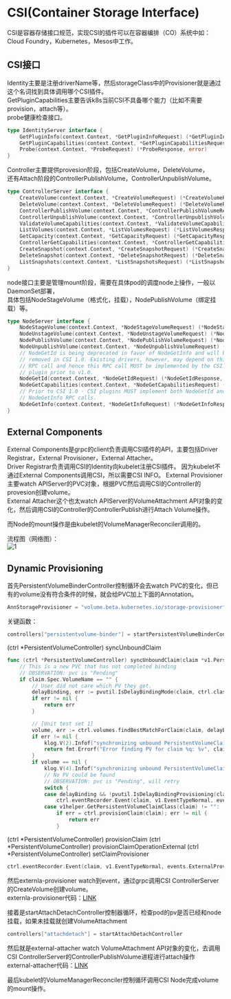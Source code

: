 # CSI(Container Storage Interface)
CSI是容器存储接口规范，实现CSI的插件可以在容器编排（CO）系统中如：Cloud Foundry，Kubernetes，Mesos中工作。

## CSI接口
Identity主要是注册driverName等，然后storageClass中的Provisioner就是通过这个名词找到具体调用哪个CSI插件。    
GetPluginCapabilities主要告诉k8s当前CSI不具备哪个能力（比如不需要provision，attach等）。  
probe健康检查接口。  
```go
type IdentityServer interface {
	GetPluginInfo(context.Context, *GetPluginInfoRequest) (*GetPluginInfoResponse, error)
	GetPluginCapabilities(context.Context, *GetPluginCapabilitiesRequest) (*GetPluginCapabilitiesResponse, error)
	Probe(context.Context, *ProbeRequest) (*ProbeResponse, error)
}
```

Controller主要提供provesion阶段，包括CreateVolume，DeleteVolume，  
还有Attach阶段的ControllerPublishVolume，ControllerUnpublishVolume。
```go
type ControllerServer interface {
	CreateVolume(context.Context, *CreateVolumeRequest) (*CreateVolumeResponse, error)
	DeleteVolume(context.Context, *DeleteVolumeRequest) (*DeleteVolumeResponse, error)
	ControllerPublishVolume(context.Context, *ControllerPublishVolumeRequest) (*ControllerPublishVolumeResponse, error)
	ControllerUnpublishVolume(context.Context, *ControllerUnpublishVolumeRequest) (*ControllerUnpublishVolumeResponse, error)
	ValidateVolumeCapabilities(context.Context, *ValidateVolumeCapabilitiesRequest) (*ValidateVolumeCapabilitiesResponse, error)
	ListVolumes(context.Context, *ListVolumesRequest) (*ListVolumesResponse, error)
	GetCapacity(context.Context, *GetCapacityRequest) (*GetCapacityResponse, error)
	ControllerGetCapabilities(context.Context, *ControllerGetCapabilitiesRequest) (*ControllerGetCapabilitiesResponse, error)
	CreateSnapshot(context.Context, *CreateSnapshotRequest) (*CreateSnapshotResponse, error)
	DeleteSnapshot(context.Context, *DeleteSnapshotRequest) (*DeleteSnapshotResponse, error)
	ListSnapshots(context.Context, *ListSnapshotsRequest) (*ListSnapshotsResponse, error)
}
```

node接口主要是管理mount阶段，需要在具体pod的调度node上操作，一般以DaemonSet部署，  
具体包括NodeStageVolume（格式化，挂载），NodePublishVolume（绑定挂载）等。
```go
type NodeServer interface {
	NodeStageVolume(context.Context, *NodeStageVolumeRequest) (*NodeStageVolumeResponse, error)
	NodeUnstageVolume(context.Context, *NodeUnstageVolumeRequest) (*NodeUnstageVolumeResponse, error)
	NodePublishVolume(context.Context, *NodePublishVolumeRequest) (*NodePublishVolumeResponse, error)
	NodeUnpublishVolume(context.Context, *NodeUnpublishVolumeRequest) (*NodeUnpublishVolumeResponse, error)
	// NodeGetId is being deprecated in favor of NodeGetInfo and will be
	// removed in CSI 1.0. Existing drivers, however, may depend on this
	// RPC call and hence this RPC call MUST be implemented by the CSI
	// plugin prior to v1.0.
	NodeGetId(context.Context, *NodeGetIdRequest) (*NodeGetIdResponse, error)
	NodeGetCapabilities(context.Context, *NodeGetCapabilitiesRequest) (*NodeGetCapabilitiesResponse, error)
	// Prior to CSI 1.0 - CSI plugins MUST implement both NodeGetId and
	// NodeGetInfo RPC calls.
	NodeGetInfo(context.Context, *NodeGetInfoRequest) (*NodeGetInfoResponse, error)
}
```

## External Components
External Components是grpc的client负责调用CSI插件的API，主要包括Driver Registrar，External Provisioner，External Attacher。  
Driver Registrar负责调用CSI的Identity向kubelet注册CSI插件。  因为kubelet不通过External Components调用CSI，所以需要CSI INFO。
External Provisioner主要watch APIServer的PVC对象，根据PVC然后调用CSI的Controller的provesion创建volume。  
External Attacher这个也太watch APIServer的VolumeAttachment API对象的变化，然后调用CSI的Controller的ControllerPublish进行Attach Volume操作。  

而Node的mount操作是由kubelet的VolumeManagerReconciler调用的。

流程图（网络图）：  
![1](../../image/kubernetes/CSI1.png)   


## Dynamic Provisioning
首先PersistentVolumeBinderController控制循环会去watch PVC的变化，但已有的volume没有符合条件的时候，就会给PVC加上下面的Annotation。  
```go
AnnStorageProvisioner = "volume.beta.kubernetes.io/storage-provisioner"
```
关键函数：  
```go
controllers["persistentvolume-binder"] = startPersistentVolumeBinderController
```
(ctrl *PersistentVolumeController) syncUnboundClaim
```go
func (ctrl *PersistentVolumeController) syncUnboundClaim(claim *v1.PersistentVolumeClaim) error {
	// This is a new PVC that has not completed binding
	// OBSERVATION: pvc is "Pending"
	if claim.Spec.VolumeName == "" {
		// User did not care which PV they get.
		delayBinding, err := pvutil.IsDelayBindingMode(claim, ctrl.classLister)
		if err != nil {
			return err
		}

		// [Unit test set 1]
		volume, err := ctrl.volumes.findBestMatchForClaim(claim, delayBinding)
		if err != nil {
			klog.V(2).Infof("synchronizing unbound PersistentVolumeClaim[%s]: Error finding PV for claim: %v", claimToClaimKey(claim), err)
			return fmt.Errorf("Error finding PV for claim %q: %v", claimToClaimKey(claim), err)
		}
		if volume == nil {
			klog.V(4).Infof("synchronizing unbound PersistentVolumeClaim[%s]: no volume found", claimToClaimKey(claim))
			// No PV could be found
			// OBSERVATION: pvc is "Pending", will retry
			switch {
			case delayBinding && !pvutil.IsDelayBindingProvisioning(claim):
				ctrl.eventRecorder.Event(claim, v1.EventTypeNormal, events.WaitForFirstConsumer, "waiting for first consumer to be created before binding")
			case v1helper.GetPersistentVolumeClaimClass(claim) != "":
				if err = ctrl.provisionClaim(claim); err != nil {
					return err
				}
```
(ctrl *PersistentVolumeController) provisionClaim
(ctrl *PersistentVolumeController) provisionClaimOperationExternal
(ctrl *PersistentVolumeController) setClaimProvisioner
```go
ctrl.eventRecorder.Event(claim, v1.EventTypeNormal, events.ExternalProvisioning, msg)
```

然后externla-provisioner watch到event，通过grpc调用CSI ControllerServer的CreateVolume创建volume。  
externla-provisioner代码：[LINK](https://github.com/kubernetes-csi/external-provisioner)  

接着是startAttachDetachController控制器循环，检查pod的pv是否已经和node挂载，如果未挂载就创建VolumeAttachment  
```go
controllers["attachdetach"] = startAttachDetachController  
```

然后就是external-attacher watch VolumeAttachment API对象的变化，去调用CSI ControllerServer的ControllerPublishVolume进程进行attach操作  
external-attacher代码：[LINK](https://github.com/kubernetes-csi/external-attacher)   

最后kubelet的VolumeManagerReconciler控制循环调用CSI Node完成volume的mount操作。